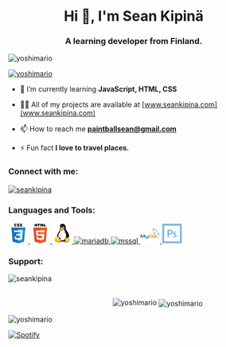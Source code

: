 <!-- ### Hi there 👋 -->
<h1 align="center">Hi 👋, I'm Sean Kipinä</h1>
<h3 align="center">A learning developer from Finland.</h3>

<p align="left"> <img src="https://komarev.com/ghpvc/?username=yoshimario&label=Profile%20views&color=0e75b6&style=flat" alt="yoshimario" /> </p>

<p align="left"> <a href="https://github.com/ryo-ma/github-profile-trophy"><img src="https://github-profile-trophy.vercel.app/?username=yoshimario" alt="yoshimario" /></a> </p>

- 🌱 I’m currently learning **JavaScript, HTML, CSS**

- 👨‍💻 All of my projects are available at [www.seankipina.com](www.seankipina.com)

- 📫 How to reach me **paintballsean@gmail.com**

- ⚡ Fun fact **I love to travel places.**

<h3 align="left">Connect with me:</h3>
<p align="left">
<a href="https://linkedin.com/in/seankipina" target="blank"><img align="center" src="https://raw.githubusercontent.com/rahuldkjain/github-profile-readme-generator/master/src/images/icons/Social/linked-in-alt.svg" alt="seankipina" height="30" width="40" /></a>
</p>

<h3 align="left">Languages and Tools:</h3>
<p align="left"> <a href="https://www.w3schools.com/css/" target="_blank" rel="noreferrer"> <img src="https://raw.githubusercontent.com/devicons/devicon/master/icons/css3/css3-original-wordmark.svg" alt="css3" width="40" height="40"/> </a> <a href="https://www.w3.org/html/" target="_blank" rel="noreferrer"> <img src="https://raw.githubusercontent.com/devicons/devicon/master/icons/html5/html5-original-wordmark.svg" alt="html5" width="40" height="40"/> </a> <a href="https://www.linux.org/" target="_blank" rel="noreferrer"> <img src="https://raw.githubusercontent.com/devicons/devicon/master/icons/linux/linux-original.svg" alt="linux" width="40" height="40"/> </a> <a href="https://mariadb.org/" target="_blank" rel="noreferrer"> <img src="https://www.vectorlogo.zone/logos/mariadb/mariadb-icon.svg" alt="mariadb" width="40" height="40"/> </a> <a href="https://www.microsoft.com/en-us/sql-server" target="_blank" rel="noreferrer"> <img src="https://www.svgrepo.com/show/303229/microsoft-sql-server-logo.svg" alt="mssql" width="40" height="40"/> </a> <a href="https://www.mysql.com/" target="_blank" rel="noreferrer"> <img src="https://raw.githubusercontent.com/devicons/devicon/master/icons/mysql/mysql-original-wordmark.svg" alt="mysql" width="40" height="40"/> </a> <a href="https://www.photoshop.com/en" target="_blank" rel="noreferrer"> <img src="https://raw.githubusercontent.com/devicons/devicon/master/icons/photoshop/photoshop-line.svg" alt="photoshop" width="40" height="40"/> </a> </p>

<h3 align="left">Support:</h3>
<p><a href="https://www.buymeacoffee.com/seankipina"> <img align="left" src="https://cdn.buymeacoffee.com/buttons/v2/default-yellow.png" height="50" width="210" alt="seankipina" /></a></p><br><br>

<p><img align="left" src="https://github-readme-stats-yoshimario.vercel.app/api/top-langs?username=yoshimario&show_icons=true&locale=en&theme=prussian" alt="yoshimario" /></p>

<p>&nbsp;<img align="center" src="https://github-readme-stats-yoshimario.vercel.app/api?username=yoshimario&theme=prussian&show_icons=true&locale=en" alt="yoshimario" /></p>

<p><img align="center" src="https://github-readme-streak-stats.herokuapp.com/?user=yoshimario&theme=prussian" alt="yoshimario" /></p>


[![Spotify](https://novatorem-gilt-eight.vercel.app/api/spotify)](https://open.spotify.com/user/prisondude)
<!--
**yoshimario/yoshimario** is a ✨ _special_ ✨ repository because its `README.md` (this file) appears on your GitHub profile.

Here are some ideas to get you started:

- 🔭 I’m currently working on ...
- 🌱 I’m currently learning ...
- 👯 I’m looking to collaborate on ...
- 🤔 I’m looking for help with ...
- 💬 Ask me about ...
- 📫 How to reach me: ...
- 😄 Pronouns: ...
- ⚡ Fun fact: ...
-->
